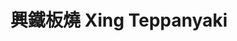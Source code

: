 ---
title: "興鐵板燒 Xing Teppanyaki"
description: "興鐵板燒 Xing Teppanyaki"
layout: shop
keywords:
  - 美食競賽
  - 台灣美食
  - 美食精選
datePublished: "2025-06-30"
dateModified: "2025-07-05"
city: "台北市"
district: "中正區"
address: "台北市中正區仁愛路二段7號"
phone: "0223970568"
geo: "25.038483070157287, 121.52581882558768"
google_map: "https://maps.app.goo.gl/XAD2wKJgH2CiNBnb7"
footinder: "https://footinder.com.tw/%E5%8F%B0%E5%8C%97%E5%B8%82%E4%B8%AD%E6%AD%A3%E5%8D%80/31091/"
official: "https://www.instagram.com/xing_teppanyaki/"
award:
  - name: "500盤"
    year: "2024"
    entries:
      - dishes:
          - "黃金雞排"

---